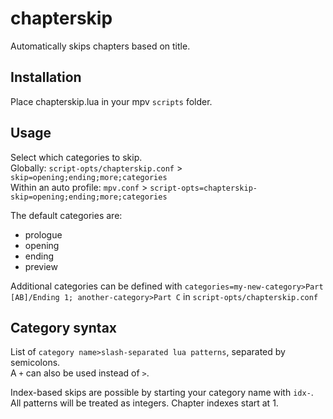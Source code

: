 # chapterskip
Automatically skips chapters based on title.

## Installation
Place chapterskip.lua in your mpv `scripts` folder.

## Usage
Select which categories to skip.  
Globally: `script-opts/chapterskip.conf` > `skip=opening;ending;more;categories`  
Within an auto profile: `mpv.conf` > `script-opts=chapterskip-skip=opening;ending;more;categories`

The default categories are:
- prologue
- opening
- ending
- preview

Additional categories can be defined with `categories=my-new-category>Part [AB]/Ending 1; another-category>Part C` in `script-opts/chapterskip.conf`

## Category syntax
List of `category name>slash-separated lua patterns`, separated by semicolons.  
A `+` can also be used instead of `>`.

Index-based skips are possible by starting your category name with `idx-`. All patterns will be treated as integers. Chapter indexes start at 1.